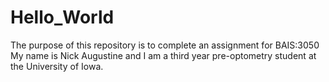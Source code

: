 # Hello_World
The purpose of this repository is to complete an assignment for BAIS:3050
My name is Nick Augustine and I am a third year pre-optometry student at the University of Iowa.
